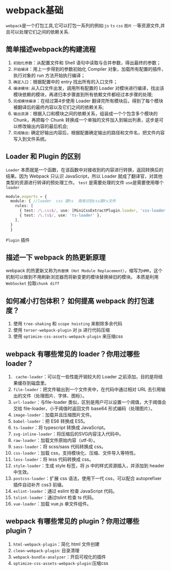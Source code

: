 # webpack基础

`webpack`是一个打包工具,它可以打包一系列的例如:`js` `ts` `css` `图片` ···等资源文件,并且可以处理它们之间的依赖关系.


## 简单描述webpack的构建流程

1. `初始化参数`：从配置文件和 Shell 语句中读取与合并参数，得出最终的参数；
2. `开始编译`：用上一步得到的参数初始化 Compiler 对象，加载所有配置的插件，执行对象的 run 方法开始执行编译；
3. `确定入口`：根据配置中的 entry 找出所有的入口文件；
4. `编译模块`: 从入口文件出发，调用所有配置的 Loader 对模块进行编译，找出该模块依赖的模块，再递归本步骤直到所有依赖文件都经过本步骤的处理;
5. `完成模块编译`：在经过第4步使用 Loader 翻译完所有模块后，得到了每个模块被翻译后的最终内容以及它们之间的依赖关系;
6. `输出资源`：根据入口和模块之间的依赖关系，组装成一个个包含多个模块的 Chunk，再把每个 Chunk 转换成一个单独的文件加入到输出列表，这步是可以修改输出内容的最后机会;
7. `完成输出`: 确定好输出内容后，根据配置确定输出的路径和文件名，把文件内容写入到文件系统。  

## Loader 和 Plugin 的区别
`Loader` 本质就是一个函数，在该函数中对接收到的内容进行转换，返回转换后的结果。因为 Webpack 只认识 JavaScript，所以 Loader 就成了翻译官，对其他类型的资源进行转译的预处理工作。
`test` 是需要处理的文件
`use`是需要使用哪个`loader`

```ts
module.exports = {
  module: { //loader  css 跟ts  用来识别css跟ts文件
    rules: [
      { test: /\.css$/, use: [MiniCssExtractPlugin.loader, 'css-loader'] },
      { test: /\.ts$/, use: 'ts-loader' }, 
    ],
  }
  }
```

`Plugin` 插件 


## 描述一下 webpack 的热更新原理
webpack 的热更新又称为`热替换（Hot Module Replacement）`，缩写为`HMR`，这个机制可以做到不用刷新浏览器而将新变更的模块替换掉旧的模块。
本质是利用 `WebSocket` 拉取`chunk diff`





## 如何减小打包体积？ 如何提高 webpack 的打包速度？
1. 使用 `tree-shaking` 和 `scope hoisting` 来剔除多余代码
2. 使用 `terser-webpack-plugin` 对 js 进行代码压缩
3. 使用 `optimize-css-assets-webpack-plugin` 来压缩css

## webpack 有哪些常见的 loader？你用过哪些 loader？
1. ` cache-loader`：可以在一些性能开销较大的 Loader 之前添加，目的是将结果缓存到磁盘里。
2. `file-loader`：把文件输出到一个文件夹中，在代码中通过相对 URL 去引用输出的文件（处理图片、字体、图标）。
3. `url-loader`：与file-loader 类似，区别是用户可以设置一个阈值，大于阈值会交给 file-loader，小于阈值时返回文件 base64 形式编码（处理图片）。
4. `image-loader`：加载并且压缩图片文件。
5. `babel-loader`：把 ES6 转换成 ES5。
6. `ts-loader`：将 typescript 转换成 JavaScript。
7. `svg-inline-loader`：将压缩后的SVG内容注入代码中。
8. `raw-loader`：加载文件原始内容（utf-8）。
9. `sass-loader`：将 scss/sass 代码转换成 css。
10. `css-loader`：加载 css，支持模块化、压缩、文件导入等特性。
11. `less-loader`：将 less 代码转换成 css。
12. `style-loader`：生成 style 标签，将 js 中的样式资源插入，并添加到 header 中生效。
13. `postcss-loader`：扩展 css 语法，使用下一代 css，可以配合 autoprefixer 插件自动补齐 css3 前缀。
14. `eslint-loader`：通过 eslint 检查 JavaScript 代码。
15. `tslint-loader`：通过tslint 检查 ts 代码。
16. `vue-loader`：加载 vue.js 单文件组件。

## webpack 有哪些常见的 plugin？你用过哪些 plugin？

1. `html-webpack-plugin`：简化 html 文件创建
2. `clean-webpack-plugin`: 目录清理
3. `webpack-bundle-analyzer`：开启可视化的插件
4. `optimize-css-assets-webpack-plugin`:压缩css
